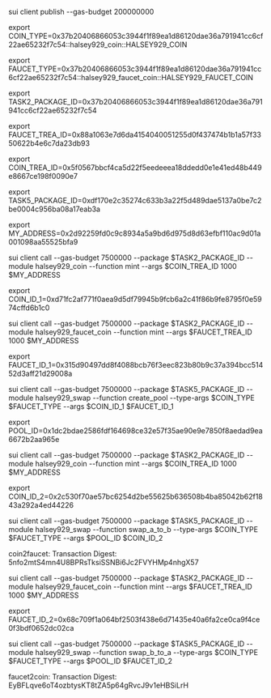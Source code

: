 sui client publish --gas-budget 200000000

export COIN_TYPE=0x37b20406866053c3944f1f89ea1d86120dae36a791941cc6cf22ae65232f7c54::halsey929_coin::HALSEY929_COIN

export FAUCET_TYPE=0x37b20406866053c3944f1f89ea1d86120dae36a791941cc6cf22ae65232f7c54::halsey929_faucet_coin::HALSEY929_FAUCET_COIN

export TASK2_PACKAGE_ID=0x37b20406866053c3944f1f89ea1d86120dae36a791941cc6cf22ae65232f7c54

export FAUCET_TREA_ID=0x88a1063e7d6da4154040051255d0f437474b1b1a57f3350622b4e6c7da23db93 

export COIN_TREA_ID=0x5f0567bbcf4ca5d22f5eedeeea18ddedd0e1e41ed48b449e8667ce198f0090e7

export TASK5_PACKAGE_ID=0xdf170e2c35274c633b3a22f5d489dae5137a0be7c2be0004c956ba08a17eab3a 

export MY_ADDRESS=0x2d92259fd0c9c8934a5a9bd6d975d8d63efbf110ac9d01a001098aa55525bfa9

sui client call --gas-budget 7500000 --package $TASK2_PACKAGE_ID --module halsey929_coin --function mint --args $COIN_TREA_ID 1000 $MY_ADDRESS

export COIN_ID_1=0xd71fc2af771f0aea9d5df79945b9fcb6a2c41f86b9fe8795f0e5974cffd6b1c0    

sui client call --gas-budget 7500000 --package $TASK2_PACKAGE_ID --module halsey929_faucet_coin --function mint --args $FAUCET_TREA_ID 1000 $MY_ADDRESS

export FAUCET_ID_1=0x315d90497dd8f4088bcb76f3eec823b80b9c37a394bcc51452d3aff21d29008a

sui client call --gas-budget 7500000 --package $TASK5_PACKAGE_ID --module halsey929_swap --function create_pool --type-args $COIN_TYPE $FAUCET_TYPE --args $COIN_ID_1 $FAUCET_ID_1

export POOL_ID=0x1dc2bdae2586fdf164698ce32e57f35ae90e9e7850f8aedad9ea6672b2aa965e

sui client call --gas-budget 7500000 --package $TASK2_PACKAGE_ID --module halsey929_coin --function mint --args $COIN_TREA_ID 1000 $MY_ADDRESS

export COIN_ID_2=0x2c530f70ae57bc6254d2be55625b636508b4ba85042b62f1843a292a4ed44226  

sui client call --gas-budget 7500000 --package $TASK5_PACKAGE_ID --module halsey929_swap --function swap_a_to_b --type-args $COIN_TYPE $FAUCET_TYPE --args $POOL_ID $COIN_ID_2

coin2faucet:
Transaction Digest: 5nfo2mtS4mn4U8BPRsTksiSSNBi6Jc2FVYHMp4nhgX57

sui client call --gas-budget 7500000 --package $TASK2_PACKAGE_ID --module halsey929_faucet_coin --function mint --args $FAUCET_TREA_ID 1000 $MY_ADDRESS

export FAUCET_ID_2=0x68c709f1a064bf2503f438e6d71435e40a6fa2ce0ca9f4ce0f3bdf0652dc02ca

sui client call --gas-budget 7500000 --package $TASK5_PACKAGE_ID --module halsey929_swap --function swap_b_to_a --type-args $COIN_TYPE $FAUCET_TYPE --args $POOL_ID $FAUCET_ID_2

faucet2coin:
Transaction Digest: EyBFLqve6oT4ozbtysKT8tZA5p64gRvcJ9v1eHBSiLrH